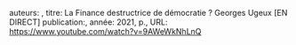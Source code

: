 auteurs: , 
titre: La Finance destructrice de démocratie ? Georges Ugeux [EN DIRECT]
publication:, 
année: 2021, 
p.,
URL: https://www.youtube.com/watch?v=9AWeWkNhLnQ

